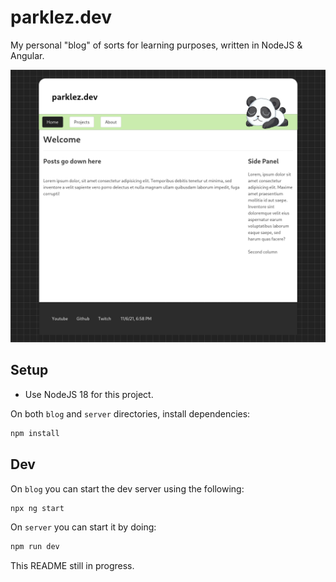 # parklez.dev
My personal "blog" of sorts for learning purposes, written in NodeJS & Angular.

![early](front.png)

## Setup
- Use NodeJS 18 for this project.

On both `blog` and `server` directories, install dependencies:
```sh
npm install
```

## Dev
On `blog` you can start the dev server using the following:
```sh
npx ng start
```
On `server` you can start it by doing:
```sh
npm run dev
```

This README still in progress.
